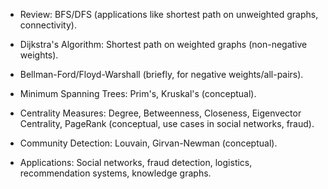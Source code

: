 - Review: BFS/DFS (applications like shortest path on unweighted graphs, connectivity).

- Dijkstra's Algorithm: Shortest path on weighted graphs (non-negative weights).

- Bellman-Ford/Floyd-Warshall (briefly, for negative weights/all-pairs).

- Minimum Spanning Trees: Prim's, Kruskal's (conceptual).

- Centrality Measures: Degree, Betweenness, Closeness, Eigenvector Centrality, PageRank (conceptual, use cases in social networks, fraud).

- Community Detection: Louvain, Girvan-Newman (conceptual).

- Applications: Social networks, fraud detection, logistics, recommendation systems, knowledge graphs.